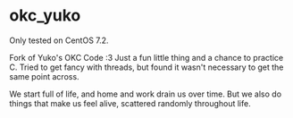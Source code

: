 # okc_yuko

Only tested on CentOS 7.2.

Fork of Yuko's OKC Code :3 Just a fun little thing and a chance to practice C. Tried to get fancy with threads, but found it wasn't necessary to get the same point across.

We start full of life, and home and work drain us over time. But we also do things that make us feel alive, scattered randomly throughout life.
